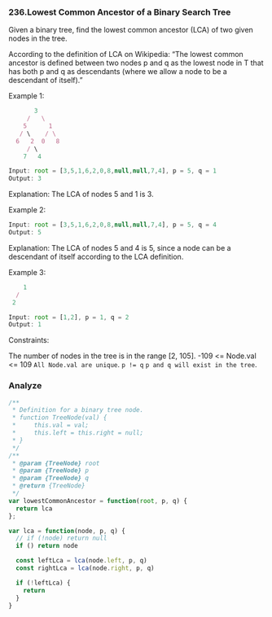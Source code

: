 ### 236.Lowest Common Ancestor of a Binary Search Tree

Given a binary tree, find the lowest common ancestor (LCA) of two given nodes in the tree.

According to the definition of LCA on Wikipedia: “The lowest common ancestor is defined between two nodes p and q as the lowest node in T that has both p and q as descendants (where we allow a node to be a descendant of itself).”

Example 1:

```js
       3
     /   \
    5      1
   / \    / \
  6   2  0   8
     / \
    7   4
```

```js
Input: root = [3,5,1,6,2,0,8,null,null,7,4], p = 5, q = 1
Output: 3
```

Explanation: The LCA of nodes 5 and 1 is 3.

Example 2:

```js
Input: root = [3,5,1,6,2,0,8,null,null,7,4], p = 5, q = 4
Output: 5
```

Explanation: The LCA of nodes 5 and 4 is 5, since a node can be a descendant of itself according to the LCA definition.

Example 3:

```js
    1
  /
 2
```

```js
Input: root = [1,2], p = 1, q = 2
Output: 1
```

Constraints:

The number of nodes in the tree is in the range [2, 105].
-109 <= Node.val <= 109
`All Node.val are unique`.
`p != q`
`p and q will exist in the tree`.

### Analyze

```js
/**
 * Definition for a binary tree node.
 * function TreeNode(val) {
 *     this.val = val;
 *     this.left = this.right = null;
 * }
 */
/**
 * @param {TreeNode} root
 * @param {TreeNode} p
 * @param {TreeNode} q
 * @return {TreeNode}
 */
var lowestCommonAncestor = function(root, p, q) {
  return lca
};

var lca = function(node, p, q) {
  // if (!node) return null
  if () return node

  const leftLca = lca(node.left, p, q)
  const rightLca = lca(node.right, p, q)

  if (!leftLca) {
    return
  }
}
```